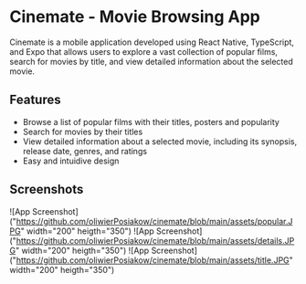 # Cinemate - Movie Browsing App
Cinemate is a mobile application developed using React Native, TypeScript, and Expo that allows users to explore a vast collection of popular films, search for movies by title, and view detailed information about the selected movie.




## Features

- Browse a list of popular films with their titles, posters and popularity
- Search for movies by their titles
- View detailed information about a selected movie, including its synopsis, release date, genres, and ratings
- Easy and intuidive design


## Screenshots

![App Screenshot]("https://github.com/oliwierPosiakow/cinemate/blob/main/assets/popular.JPG" width="200" heigth="350")
![App Screenshot]("https://github.com/oliwierPosiakow/cinemate/blob/main/assets/details.JPG" width="200" heigth="350")
![App Screenshot]("https://github.com/oliwierPosiakow/cinemate/blob/main/assets/title.JPG" width="200" heigth="350")

